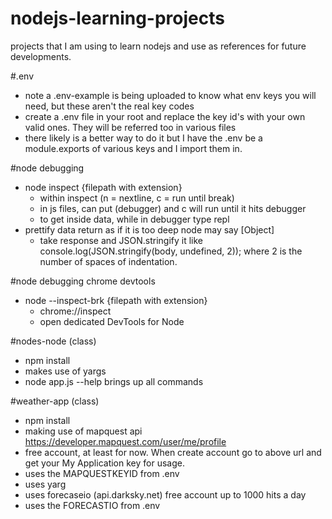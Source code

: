 # nodejs-learning-projects

projects that I am using to learn nodejs and use as references for future developments.

#.env
* note a .env-example is being uploaded to know what env keys you will need, but these aren't the real key codes
* create a .env file in your root and replace the key id's with your own valid ones.  They will be referred too in various files
* there likely is a better way to do it but I have the .env be a module.exports of various keys and I import them in.

#node debugging
* node inspect {filepath with extension}
	* within inspect (n = nextline, c = run until break)
	* in js files, can put (debugger) and c will run until it hits debugger
	* to get inside data, while in debugger type repl
* prettify data return as if it is too deep node may say [Object]
	* take response and JSON.stringify it like console.log(JSON.stringify(body, undefined, 2));  where 2 is the number of spaces of indentation.

#node debugging chrome devtools
* node --inspect-brk {filepath with extension}
	* chrome://inspect
	* open dedicated DevTools for Node


#nodes-node (class)
* npm install
* makes use of yargs
* node app.js --help brings up all commands


#weather-app (class)
* npm install
* making use of mapquest api https://developer.mapquest.com/user/me/profile
* free account, at least for now.  When create account go to above url and get your My Application key for usage.
* uses the MAPQUESTKEYID from .env
* uses yarg
* uses forecaseio (api.darksky.net) free account up to 1000 hits a day
* uses the FORECASTIO from .env